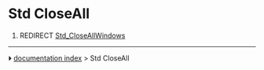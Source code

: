# Std CloseAll
1.  REDIRECT [Std_CloseAllWindows](Std_CloseAllWindows.md)



---
⏵ [documentation index](../README.md) > Std CloseAll
